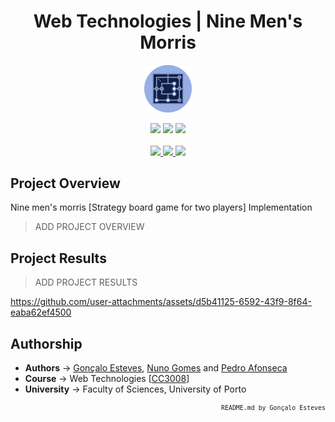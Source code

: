 <div align="center">

# Web Technologies | Nine Men's Morris

</div>

<p align="center" width="100%">
    <img src="./Nine-Mens-Morris/public/static/images/logo.png" width="15%" height="15%" />
</p>

<div align="center">
    <a>
        <img src="https://img.shields.io/badge/Made%20with-HTML-142348?style=for-the-badge&logo=html5&logoColor=142348">
    </a>
    <a>
        <img src="https://img.shields.io/badge/Made%20with-CSS-142348?style=for-the-badge&logo=css3&logoColor=142348">
    </a>
    <a>
        <img src="https://img.shields.io/badge/Made%20with-Javascript-142348?style=for-the-badge&logo=javascript&logoColor=142348">
    </a>
</div>

<br/>

<div align="center">
    <a href="https://github.com/EstevesX10/_REPO_NAME_/blob/main/LICENSE">
        <img src="https://img.shields.io/github/license/EstevesX10/_REPO_NAME_?style=flat&logo=gitbook&logoColor=142348&label=License&color=142348">
    </a>
    <a href="">
        <img src="https://img.shields.io/github/repo-size/EstevesX10/_REPO_NAME_?style=flat&logo=googlecloudstorage&logoColor=142348&logoSize=auto&label=Repository%20Size&color=142348">
    </a>
    <a href="">
        <img src="https://img.shields.io/github/stars/EstevesX10/_REPO_NAME_?style=flat&logo=adafruit&logoColor=142348&logoSize=auto&label=Stars&color=142348">
    </a>
</div>

## Project Overview

Nine men's morris [Strategy board game for two players] Implementation

> ADD PROJECT OVERVIEW

## Project Results

> ADD PROJECT RESULTS

https://github.com/user-attachments/assets/d5b41125-6592-43f9-8f64-eaba62ef4500

## Authorship

- **Authors** &#8594; [Gonçalo Esteves](https://github.com/EstevesX10), [Nuno Gomes](https://github.com/NightF0x26) and [Pedro Afonseca](https://github.com/PsuperX)
- **Course** &#8594; Web Technologies [[CC3008](https://sigarra.up.pt/fcup/en/ucurr_geral.ficha_uc_view?pv_ocorrencia_id=548310)]
- **University** &#8594; Faculty of Sciences, University of Porto

<div align="right">
<sub>

<!-- <sup></sup> -->

`README.md by Gonçalo Esteves`
</sub>

</div>
